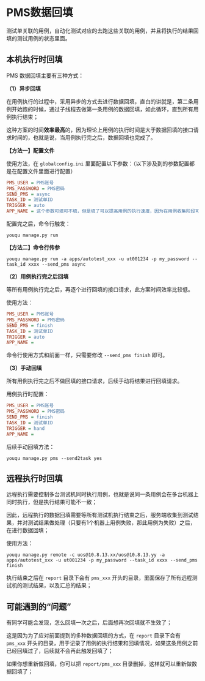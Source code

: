 # PMS数据回填

测试单关联的用例，自动化测试对应的去跑这些关联的用例，并且将执行的结果回填的测试用例的状态里面。

## 本机执行时回填

PMS 数据回填主要有三种方式：

**（1）异步回填**

在用例执行的过程中，采用异步的方式去进行数据回填，直白的讲就是，第二条用例开始跑的时候，通过子线程去做第一条用例的数据回填，如此循环，直到所有用例执行结束；

这种方案的时间**效率最高**的，因为理论上用例的执行时间是大于数据回填的接口请求时间的，也就是说，当用例执行完之后，数据回填也完成了。

**【方法一】配置文件**

使用方法，在 `globalconfig.ini` 里面配置以下参数：（以下涉及到的参数配置都是在配置文件里面进行配置）

```ini
PMS_USER = PMS账号
PMS_PASSWORD = PMS密码
SEND_PMS = async
TASK_ID = 测试单ID
TRIGGER = auto
APP_NAME = 这个参数可填可不填，但是填了可以提高用例的执行速度，因为在用例收集阶段可以指定到具体的应用库。（下同）
```

配置完之后，命令行触发：

```shell
youqu manage.py run
```

**【方法二】命令行传参**

```shell
youqu manage.py run -a apps/autotest_xxx -u ut001234 -p my_password --task_id xxxx --send_pms async
```

**（2）用例执行完之后回填**

等所有用例执行完之后，再逐个进行回填的接口请求，此方案时间效率比较低。

使用方法：

```ini
PMS_USER = PMS账号
PMS_PASSWORD = PMS密码
SEND_PMS = finish
TASK_ID = 测试单ID
TRIGGER = auto
APP_NAME = 
```

命令行使用方式和前面一样，只需要修改 `--send_pms finish` 即可。

**（3）手动回填**

所有用例执行完之后不做回填的接口请求，后续手动将结果进行回填请求。

用例执行时配置：

```ini
PMS_USER = PMS账号
PMS_PASSWORD = PMS密码
SEND_PMS = finish
TASK_ID = 测试单ID
TRIGGER = hand
APP_NAME = 
```

后续手动回填方法：

```shell
youqu manage.py pms --send2task yes
```

## 远程执行时回填

远程执行需要控制多台测试机同时执行用例，也就是说同一条用例会在多台机器上同时执行，但是执行结果可能不一致；

因此，远程执行的数据回填需要等所有测试机执行结束之后，服务端收集到测试结果，并对测试结果做处理（只要有1个机器上用例失败，那此用例为失败）之后，在进行数据回填；

使用方法：

```shell
youqu manage.py remote -c uos@10.8.13.xx/uos@10.8.13.yy -a apps/autotest_xxx -u ut001234 -p my_password --task_id xxxx --send_pms finish
```

执行结束之后在 `report` 目录下会有 `pms_xxx` 开头的目录，里面保存了所有远程测试机的测试结果，以及汇总的结果；

## 可能遇到的“问题”

有同学可能会发现，怎么回填一次之后，后面想再次回填就不生效了；

这是因为为了应对前面提到的多种数据回填的方式，在 `report` 目录下会有 `pms_xxx` 开头的目录，用于记录了用例的执行结果和回填情况，如果这条用例之前已经回填过了，后续就不会再此触发回填了；

如果你想重新做回填，你可以把 `report/pms_xxx` 目录删掉，这样就可以重新做数据回填了；
